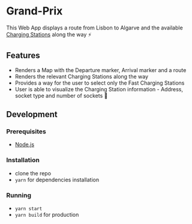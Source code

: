 # Grand-Prix

This Web App displays a route from Lisbon to Algarve and the available [Charging Stations](https://tblx-daimler-trucks-and-buses.getsandbox.com/charging-stations) along the way ⚡

## Features
- Renders a Map with the Departure marker, Arrival marker and a route
- Renders the relevant Charging Stations along the way
- Provides a way for the user to select only the Fast Charging Stations
- User is able to visualize the Charging Station information - Address, socket type and number of sockets 🔌

## Development 

  ### Prerequisites
  - [Node.js](https://nodejs.org/en/)

  ### Installation
  - clone the repo
  - `yarn` for dependencies installation

  ### Running
  - `yarn start`
  - `yarn build` for production
